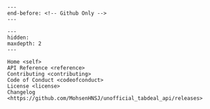 ```{include} ../README.md
---
end-before: <!-- Github Only -->
---
```

[MIT license]: license
[Contributor Guide]: contributing
[Code of Conduct]: codeofconduct

```{toctree}
---
hidden:
maxdepth: 2
---

Home <self>
API Reference <reference>
Contributing <contributing>
Code of Conduct <codeofconduct>
License <license>
Changelog <https://github.com/MohsenHNSJ/unofficial_tabdeal_api/releases>
```
